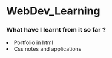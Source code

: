 # WebDev_Learning
<h3>What have I learnt from it so far ?</h3>
<li>Portfolio in html</li>
<li>Css notes and applications</li>
